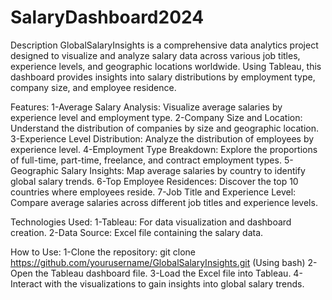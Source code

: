 # SalaryDashboard2024

Description
GlobalSalaryInsights is a comprehensive data analytics project designed to visualize and analyze salary data across various job titles, experience levels, and geographic locations worldwide. Using Tableau, this dashboard provides insights into salary distributions by employment type, company size, and employee residence.

Features:
1-Average Salary Analysis: Visualize average salaries by experience level and employment type.
2-Company Size and Location: Understand the distribution of companies by size and geographic location.
3-Experience Level Distribution: Analyze the distribution of employees by experience level.
4-Employment Type Breakdown: Explore the proportions of full-time, part-time, freelance, and contract employment types.
5-Geographic Salary Insights: Map average salaries by country to identify global salary trends.
6-Top Employee Residences: Discover the top 10 countries where employees reside.
7-Job Title and Experience Level: Compare average salaries across different job titles and experience levels.

Technologies Used:
1-Tableau: For data visualization and dashboard creation.
2-Data Source: Excel file containing the salary data.

How to Use:
1-Clone the repository: git clone https://github.com/yourusername/GlobalSalaryInsights.git      (Using bash)
2-Open the Tableau dashboard file.
3-Load the Excel file into Tableau.
4-Interact with the visualizations to gain insights into global salary trends.
